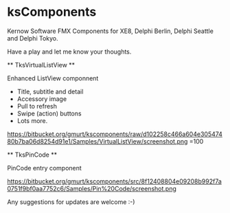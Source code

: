 # ksComponents

Kernow Software FMX Components for XE8, Delphi Berlin, Delphi Seattle and Delphi Tokyo.

Have a play and let me know your thoughts.

** TksVirtualListView **

Enhanced ListView componnent

- Title, subtitle and detail
- Accessory image
- Pull to refresh
- Swipe (action) buttons
- Lots more.

https://bitbucket.org/gmurt/kscomponents/raw/d102258c466a604e30547480b7ba06d8254d91e1/Samples/VirtualListView/screenshot.png =100




** TksPinCode **

PinCode entry component

https://bitbucket.org/gmurt/kscomponents/src/8f12408804e09208b992f7a0751f9bf0aa7752c6/Samples/Pin%20Code/screenshot.png



Any suggestions for updates are welcome :-) 